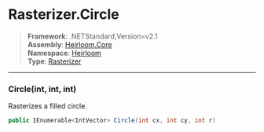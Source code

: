 # Rasterizer.Circle

> **Framework**: .NETStandard,Version=v2.1  
> **Assembly**: [Heirloom.Core][0]  
> **Namespace**: [Heirloom][0]  
> **Type**: [Rasterizer][1]

--------------------------------------------------------------------------------

### Circle(int, int, int)

Rasterizes a filled circle.

```cs
public IEnumerable<IntVector> Circle(int cx, int cy, int r)
```

[0]: ../Heirloom.Core.md
[1]: Heirloom.Rasterizer.md

